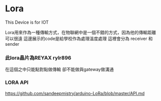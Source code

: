 # Lora
This Device is for IOT

Lora用來作為一種傳輸方式，在物聯網中是一個不錯的方式，因為他的傳輸距離可以很遠
這邊展示的code是給學校作為處理溫度處理
這裡會分為 receiver 和 sender
### 此lora晶片為REYAX rylr896
在這個之中只能點對點做傳輸
卻不能做與gateway做溝通
### LORA API
https://github.com/sandeepmistry/arduino-LoRa/blob/master/API.md
